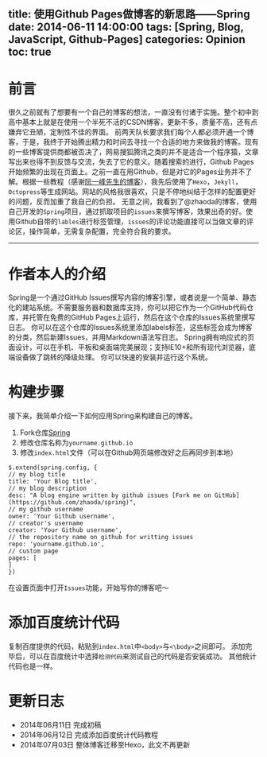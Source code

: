 title: 使用Github Pages做博客的新思路——Spring
date: 2014-06-11 14:00:00
tags: [Spring, Blog, JavaScript, Github-Pages]
categories: Opinion
toc: true
---

# 前言
很久之前就有了想要有一个自己的博客的想法，一直没有付诸于实施。整个初中到高中基本上就是在使用一个半死不活的CSDN博客，更新不多，质量不高，还有点嫌弃它丑陋，定制性不佳的界面。
前两天队长要求我们每个人都必须开通一个博客，于是，我终于开始腾出精力和时间去寻找一个合适的地方来做我的博客。现有的一些博客提供商都被否决了，网易搜狐腾讯之类的并不是适合一个程序猿，文章写出来也得不到反馈与交流，失去了它的意义。随着搜索的进行，Github Pages开始频繁的出现在页面上。之前一直在用Github，但是对它的Pages业务并不了解。根据一些教程（感谢[阮一峰先生的博客](http://www.ruanyifeng.com/blog/2012/08/blogging_with_jekyll.html)），我先后使用了`Hexo`，`Jekyll`，`Octopress`等生成网站。网站的风格我很喜欢，只是不停地纠结于怎样的配置更好的问题，反而加重了我自己的负担。
无意之间，我看到了@zhaoda的博客，使用自己开发的`Spring`项目，通过抓取项目的`issues`来撰写博客，效果出奇的好。使用Github自带的`lables`进行标签管理，`issues`的评论功能直接可以当做文章的评论区，操作简单，无需复杂配置，完全符合我的要求。

<!-- more -->
----------

# 作者本人的介绍
Spring是一个通过GitHub Issues撰写内容的博客引擎，或者说是一个简单、静态化的建站系统。不需要服务器和数据库支持，你可以把它作为一个GitHub代码仓库，并托管在免费的GitHub Pages上运行，然后在这个仓库的Issues系统里撰写日志。
你可以在这个仓库的Issues系统里添加labels标签，这些标签会成为博客的分类，然后新建Issues，并用Markdown语法写日志。
Spring拥有响应式的页面设计，可以在手机、平板和桌面端完美展现；支持IE10+和所有现代浏览器，底端设备做了跳转的降级处理。
你可以快速的安装并运行这个系统。

# 构建步骤
接下来，我简单介绍一下如何应用Spring来构建自己的博客。

 1. Fork仓库[Spring](https://github.com/zhaoda/spring)
 2. 修改仓库名称为`yourname.github.io`
 3. 修改`index.html`文件（可以在Github网页端修改好之后再同步到本地）             
```
$.extend(spring.config, {
// my blog title
title: 'Your Blog title',
// my blog description
desc: "A blog engine written by github issues [Fork me on GitHub](https://github.com/zhaoda/spring)",
// my github username
owner: 'Your Github username',
// creator's username
creator: 'Your Github username',
// the repository name on github for writting issues
repo: 'yourname.github.io',
// custom page
pages: [
]
})
```

在设置页面中打开`Issues`功能，开始写你的博客吧～

# 添加百度统计代码
复制百度提供的代码，粘贴到`index.html`中`<body>`与`<\body>`之间即可。
添加完毕后，可以在百度统计中选择`检测代码`来测试自己的代码是否安装成功。
其他统计代码也是一样。

# 更新日志

- 2014年06月11日  完成初稿
- 2014年06月12日  完成添加百度统计代码教程
- 2014年07月03日  整体博客迁移至Hexo，此文不再更新
